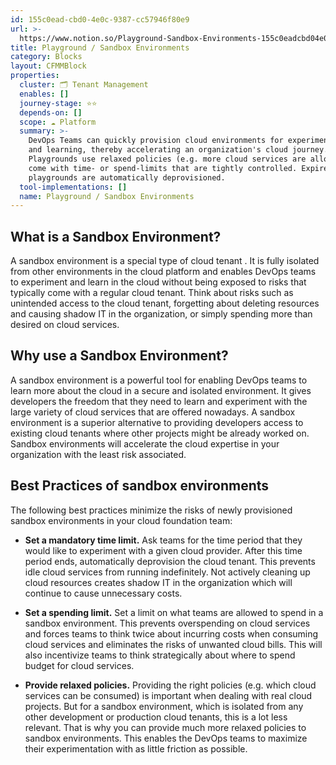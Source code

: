 ```yaml
---
id: 155c0ead-cbd0-4e0c-9387-cc57946f80e9
url: >-
  https://www.notion.so/Playground-Sandbox-Environments-155c0eadcbd04e0c9387cc57946f80e9
title: Playground / Sandbox Environments
category: Blocks
layout: CFMMBlock
properties:
  cluster: 🗂 Tenant Management
  enables: []
  journey-stage: ⭐️⭐️
  depends-on: []
  scope: ☁️ Platform
  summary: >-
    DevOps Teams can quickly provision cloud environments for experimentation
    and learning, thereby accelerating an organization's cloud journey.
    Playgrounds use relaxed policies (e.g. more cloud services are allowed) but
    come with time- or spend-limits that are tightly controlled. Expired
    playgrounds are automatically deprovisioned.
  tool-implementations: []
  name: Playground / Sandbox Environments
---
```




## What is a Sandbox Environment?

A sandbox environment is a special type of cloud tenant . It is fully isolated from other environments in the cloud platform and enables DevOps teams to experiment and learn in the cloud without being exposed to risks that typically come with a regular cloud tenant. Think about risks such as unintended access to the cloud tenant, forgetting about deleting resources and causing shadow IT in the organization, or simply spending more than desired on cloud services.

## Why use a Sandbox Environment?

A sandbox environment is a powerful tool for enabling DevOps teams to learn more about the cloud in a secure and isolated environment. It gives developers the freedom that they need to learn and experiment with the large variety of cloud services that are offered nowadays. A sandbox environment is a superior alternative to providing developers access to existing cloud tenants where other projects might be already worked on. Sandbox environments will accelerate the cloud expertise in your organization with the least risk associated.

## Best Practices of sandbox environments

The following best practices minimize the risks of newly provisioned sandbox environments in your cloud foundation team:

- **Set a mandatory time limit.** Ask teams for the time period that they would like to experiment with a given cloud provider. After this time period ends, automatically deprovision the cloud tenant. This prevents idle cloud services from running indefinitely. Not actively cleaning up cloud resources creates shadow IT in the organization which will continue to cause unnecessary costs.

- **Set a spending limit.** Set a limit on what teams are allowed to spend in a sandbox environment. This prevents overspending on cloud services and forces teams to think twice about incurring costs when consuming cloud services and eliminates the risks of unwanted cloud bills. This will also incentivize teams to think strategically about where to spend budget for cloud services.

- **Provide relaxed policies.** Providing the right policies (e.g. which cloud services can be consumed) is important when dealing with real cloud projects. But for a sandbox environment, which is isolated from any other development or production cloud tenants, this is a lot less relevant. That is why you can provide much more relaxed policies to sandbox environments. This enables the DevOps teams to maximize their experimentation with as little friction as possible.

